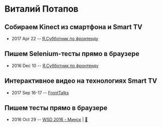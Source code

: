# Виталий Потапов

## Собираем Kinect из смартфона и Smart TV
- 2017 Apr 22 -- [Я.Субботник по фронтенду](https://events.yandex.ru/lib/talks/4568/)    
## Пишем Selenium-тесты прямо в браузере
- 2016 Dec 10 -- [Я.Субботник по фронтенду](https://events.yandex.ru/lib/talks/4261/)    
## Интерактивное видео на технологиях Smart TV
- 2017 Sep 16-17 -- [FrontTalks](https://events.yandex.ru/lib/talks/4911/)    
## Пишем тесты прямо в браузере
- 2016 Oct 29 -- [WSD 2016 - Минск](https://www.youtube.com/watch?v=vW4XCF8Kgfc)  | [:notebook:](https://wsd.events/2016/10/29/pres/autotester.pdf)  
